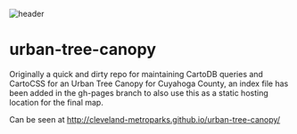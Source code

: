 ![header](https://raw.github.com/smathermather/urban-tree-canopy/master/UTC.png)

urban-tree-canopy
=================

Originally a quick and dirty repo for maintaining CartoDB queries and CartoCSS for an Urban Tree Canopy for Cuyahoga County, an index file has been added in the gh-pages branch to also use this as a static hosting location for the final map.

Can be seen at http://cleveland-metroparks.github.io/urban-tree-canopy/

